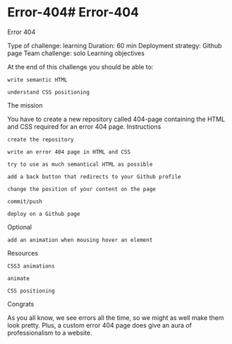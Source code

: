# Error-404# Error-404
Error 404

Type of challenge: learning
Duration: 60 min
Deployment strategy: Github page
Team challenge: solo
Learning objectives

At the end of this challenge you should be able to:

    write semantic HTML

    understand CSS positioning

The mission

You have to create a new repository called 404-page containing the HTML and CSS required for an error 404 page.
Instructions

    create the repository

    write an error 404 page in HTML and CSS

    try to use as much semantical HTML as possible

    add a back button that redirects to your Github profile

    change the position of your content on the page

    commit/push

    deploy on a Github page

Optional

    add an animation when mousing hover an element

Resources

    CSS3 animations

    animate

    CSS positioning

Congrats

As you all know, we see errors all the time, so we might as well make them look pretty. Plus, a custom error 404 page does give an aura of professionalism to a website.